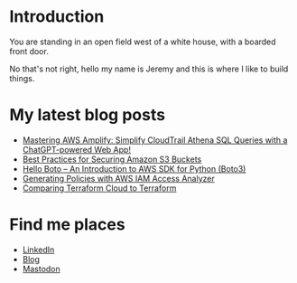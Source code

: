 # Introduction
You are standing in an open field west of a white house, with a boarded front door. 

No that's not right, hello my name is Jeremy and this is where I like to build things.

# My latest blog posts
<!-- BLOG-POST-LIST:START -->
- [Mastering AWS Amplify: Simplify CloudTrail Athena SQL Queries with a ChatGPT-powered Web App!](https://jredmond.net/security/mastering-aws-amplify-simplify-cloudtrail-athena-sql-queries-with-a-chatgpt-powered-web-app/?utm_source=rss&utm_medium=rss&utm_campaign=mastering-aws-amplify-simplify-cloudtrail-athena-sql-queries-with-a-chatgpt-powered-web-app)
- [Best Practices for Securing Amazon S3 Buckets](https://jredmond.net/security/best-practices-for-securing-amazon-s3-buckets/?utm_source=rss&utm_medium=rss&utm_campaign=best-practices-for-securing-amazon-s3-buckets)
- [Hello Boto – An Introduction to AWS SDK for Python &lpar;Boto3&rpar;](https://jredmond.net/security/introduction-to-aws-sdk-for-python-boto3/?utm_source=rss&utm_medium=rss&utm_campaign=introduction-to-aws-sdk-for-python-boto3)
- [Generating Policies with AWS IAM Access Analyzer](https://jredmond.net/security/generating-policies-with-aws-iam-access-analyzer/?utm_source=rss&utm_medium=rss&utm_campaign=generating-policies-with-aws-iam-access-analyzer)
- [Comparing Terraform Cloud to Terraform](https://jredmond.net/terraform/comparing-terraform-cloud-to-terraform/?utm_source=rss&utm_medium=rss&utm_campaign=comparing-terraform-cloud-to-terraform)
<!-- BLOG-POST-LIST:END -->

# Find me places
* [LinkedIn](https://www.linkedin.com/in/jeremyredmondit/)
* [Blog](https://jredmond.net/)
* [Mastodon](https://infosec.exchange/@jredmond)
